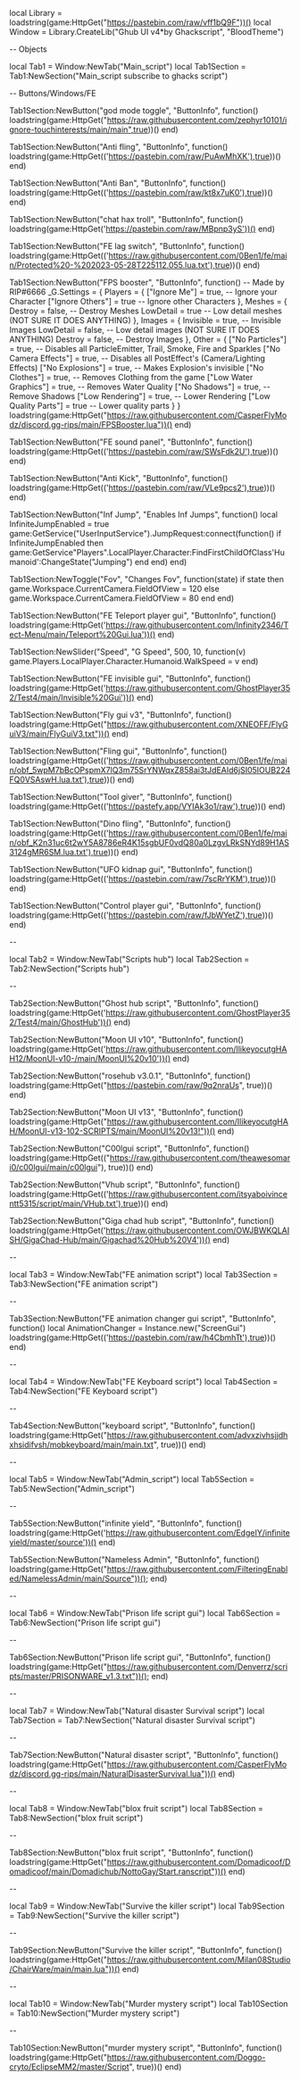 local Library = loadstring(game:HttpGet("https://pastebin.com/raw/vff1bQ9F"))()
local Window = Library.CreateLib("Ghub UI v4*by Ghackscript", "BloodTheme")
 
-- Objects
 
local Tab1 = Window:NewTab("Main_script")
local Tab1Section = Tab1:NewSection("Main_script subscribe to ghacks script")
 
-- Buttons/Windows/FE
 
Tab1Section:NewButton("god mode toggle", "ButtonInfo", function()
    loadstring(game:HttpGet("https://raw.githubusercontent.com/zephyr10101/ignore-touchinterests/main/main",true))()
end)
 
Tab1Section:NewButton("Anti fling", "ButtonInfo", function()
    loadstring(game:HttpGet(('https://pastebin.com/raw/PuAwMhXK'),true))()
end)
 
Tab1Section:NewButton("Anti Ban", "ButtonInfo", function()
    loadstring(game:HttpGet(('https://pastebin.com/raw/kt8x7uK0'),true))()
end)
 
Tab1Section:NewButton("chat hax troll", "ButtonInfo", function()
    loadstring(game:HttpGet('https://pastebin.com/raw/MBpnp3yS'))()
end)
 
Tab1Section:NewButton("FE lag switch", "ButtonInfo", function()
    loadstring(game:HttpGet(('https://raw.githubusercontent.com/0Ben1/fe/main/Protected%20-%202023-05-28T225112.055.lua.txt'),true))()
end)
 
Tab1Section:NewButton("FPS booster", "ButtonInfo", function()
    -- Made by RIP#6666
_G.Settings = {
    Players = {
        ["Ignore Me"] = true, -- Ignore your Character
        ["Ignore Others"] = true -- Ignore other Characters
    },
    Meshes = {
        Destroy = false, -- Destroy Meshes
        LowDetail = true -- Low detail meshes (NOT SURE IT DOES ANYTHING)
    },
    Images = {
        Invisible = true, -- Invisible Images
        LowDetail = false, -- Low detail images (NOT SURE IT DOES ANYTHING)
        Destroy = false, -- Destroy Images
    },
    Other = {
        ["No Particles"] = true, -- Disables all ParticleEmitter, Trail, Smoke, Fire and Sparkles
        ["No Camera Effects"] = true, -- Disables all PostEffect's (Camera/Lighting Effects)
        ["No Explosions"] = true, -- Makes Explosion's invisible
        ["No Clothes"] = true, -- Removes Clothing from the game
        ["Low Water Graphics"] = true, -- Removes Water Quality
        ["No Shadows"] = true, -- Remove Shadows
        ["Low Rendering"] = true, -- Lower Rendering
        ["Low Quality Parts"] = true -- Lower quality parts
    }
}
loadstring(game:HttpGet("https://raw.githubusercontent.com/CasperFlyModz/discord.gg-rips/main/FPSBooster.lua"))()
end)
 
Tab1Section:NewButton("FE sound panel", "ButtonInfo", function()
    loadstring(game:HttpGet(('https://pastebin.com/raw/SWsFdk2U'),true))()
end)
 
Tab1Section:NewButton("Anti Kick", "ButtonInfo", function()
    loadstring(game:HttpGet(('https://pastebin.com/raw/VLe9pcs2'),true))()
end)
 
Tab1Section:NewButton("Inf Jump", "Enables Inf Jumps", function()
    local InfiniteJumpEnabled = true
game:GetService("UserInputService").JumpRequest:connect(function()
	if InfiniteJumpEnabled then
		game:GetService"Players".LocalPlayer.Character:FindFirstChildOfClass'Humanoid':ChangeState("Jumping")
	end
end)
end)
 
Tab1Section:NewToggle("Fov", "Changes Fov", function(state)
    if state then
        game.Workspace.CurrentCamera.FieldOfView = 120
    else
        game.Workspace.CurrentCamera.FieldOfView = 80
    end
end)
 
Tab1Section:NewButton("FE Teleport player gui", "ButtonInfo", function()
    loadstring(game:HttpGet('https://raw.githubusercontent.com/Infinity2346/Tect-Menu/main/Teleport%20Gui.lua'))()
end)
 
Tab1Section:NewSlider("Speed", "G Speed", 500, 10, function(v)
    game.Players.LocalPlayer.Character.Humanoid.WalkSpeed = v
end)
 
Tab1Section:NewButton("FE invisible gui", "ButtonInfo", function()
    loadstring(game:HttpGet('https://raw.githubusercontent.com/GhostPlayer352/Test4/main/Invisible%20Gui'))()
end)
 
Tab1Section:NewButton("Fly gui v3", "ButtonInfo", function()
    loadstring(game:HttpGet("https://raw.githubusercontent.com/XNEOFF/FlyGuiV3/main/FlyGuiV3.txt"))()
end)
 
Tab1Section:NewButton("Fling gui", "ButtonInfo", function()
    loadstring(game:HttpGet(('https://raw.githubusercontent.com/0Ben1/fe/main/obf_5wpM7bBcOPspmX7lQ3m75SrYNWqxZ858ai3tJdEAId6jSI05IOUB224FQ0VSAswH.lua.txt'),true))()
end)
 
Tab1Section:NewButton("Tool giver", "ButtonInfo", function()
    loadstring(game:HttpGet(('https://pastefy.app/VYIAk3o1/raw'),true))()
end)
 
Tab1Section:NewButton("Dino fling", "ButtonInfo", function()
    loadstring(game:HttpGet(('https://raw.githubusercontent.com/0Ben1/fe/main/obf_K2n31uc6t2wY5A8786eR4K15sgbUF0vdQ80a0LzgvLRkSNYd89H1AS3124gMR6SM.lua.txt'),true))()
end)
 
Tab1Section:NewButton("UFO kidnap gui", "ButtonInfo", function()
    loadstring(game:HttpGet(('https://pastebin.com/raw/7scRrYKM'),true))()
end)
 
Tab1Section:NewButton("Control player gui", "ButtonInfo", function()
    loadstring(game:HttpGet(('https://pastebin.com/raw/fJbWYetZ'),true))()
end)
 
--
 
local Tab2 = Window:NewTab("Scripts hub")
local Tab2Section = Tab2:NewSection("Scripts hub")
 
--
 
Tab2Section:NewButton("Ghost hub script", "ButtonInfo", function()
    loadstring(game:HttpGet('https://raw.githubusercontent.com/GhostPlayer352/Test4/main/GhostHub'))()
end)
 
Tab2Section:NewButton("Moon UI v10", "ButtonInfo", function()
    loadstring(game:HttpGet('https://raw.githubusercontent.com/IlikeyocutgHAH12/MoonUI-v10-/main/MoonUI%20v10'))()
end)
 
Tab2Section:NewButton("rosehub v3.0.1", "ButtonInfo", function()
    loadstring(game:HttpGet("https://pastebin.com/raw/9q2nraUs", true))()
end)
 
Tab2Section:NewButton("Moon UI v13", "ButtonInfo", function()
    loadstring(game:HttpGet("https://raw.githubusercontent.com/IlikeyocutgHAH/MoonUI-v13-102-SCRIPTS/main/MoonUI%20v13!"))()
end)
 
Tab2Section:NewButton("C00lgui script", "ButtonInfo", function()
    loadstring(game:HttpGet(("https://raw.githubusercontent.com/theawesomari0/c00lgui/main/c00lgui"), true))()
end)
 
Tab2Section:NewButton("Vhub script", "ButtonInfo", function()
    loadstring(game:HttpGet(('https://raw.githubusercontent.com/itsyaboivincentt5315/script/main/VHub.txt'),true))()
end)
 
Tab2Section:NewButton("Giga chad hub script", "ButtonInfo", function()
    loadstring(game:HttpGet('https://raw.githubusercontent.com/OWJBWKQLAISH/GigaChad-Hub/main/Gigachad%20Hub%20V4'))()
end)
 
-- 
 
local Tab3 = Window:NewTab("FE animation script")
local Tab3Section = Tab3:NewSection("FE animation script")
 
--
 
Tab3Section:NewButton("FE animation changer gui script", "ButtonInfo", function()
    local AnimationChanger = Instance.new("ScreenGui")
    loadstring(game:HttpGet(('https://pastebin.com/raw/h4CbmhTt'),true))()
end)
 
--
 
local Tab4 = Window:NewTab("FE Keyboard script")
local Tab4Section = Tab4:NewSection("FE Keyboard script")
 
--
 
Tab4Section:NewButton("keyboard script", "ButtonInfo", function()
    loadstring(game:HttpGet("https://raw.githubusercontent.com/advxzivhsjjdhxhsidifvsh/mobkeyboard/main/main.txt", true))()
end)
 
--
 
local Tab5 = Window:NewTab("Admin_script")
local Tab5Section = Tab5:NewSection("Admin_script")
 
--
 
Tab5Section:NewButton("infinite yield", "ButtonInfo", function()
    loadstring(game:HttpGet('https://raw.githubusercontent.com/EdgeIY/infiniteyield/master/source'))()
end)
 
Tab5Section:NewButton("Nameless Admin", "ButtonInfo", function()
    loadstring(game:HttpGet("https://raw.githubusercontent.com/FilteringEnabled/NamelessAdmin/main/Source"))();
end)
 
--
 
local Tab6 = Window:NewTab("Prison life script gui")
local Tab6Section = Tab6:NewSection("Prison life script gui")
 
--
 
Tab6Section:NewButton("Prison life script gui", "ButtonInfo", function()
    loadstring(game:HttpGet("https://raw.githubusercontent.com/Denverrz/scripts/master/PRISONWARE_v1.3.txt"))();
end)
 
--
 
local Tab7 = Window:NewTab("Natural disaster Survival script")
local Tab7Section = Tab7:NewSection("Natural disaster Survival script")
 
--
 
Tab7Section:NewButton("Natural disaster script", "ButtonInfo", function()
    loadstring(game:HttpGet("https://raw.githubusercontent.com/CasperFlyModz/discord.gg-rips/main/NaturalDisasterSurvival.lua"))()
end)
 
--
 
local Tab8 = Window:NewTab("blox fruit script")
local Tab8Section = Tab8:NewSection("blox fruit  script")
 
--
 
Tab8Section:NewButton("blox fruit script", "ButtonInfo", function()
    loadstring(game:HttpGet("https://raw.githubusercontent.com/Domadicoof/Domadicoof/main/Domadichub/NottoGay/Start.ranscript"))()
end)
 
--
 
local Tab9 = Window:NewTab("Survive the killer script")
local Tab9Section = Tab9:NewSection("Survive the killer script")
 
--
 
Tab9Section:NewButton("Survive the killer script", "ButtonInfo", function()
    loadstring(game:HttpGet("https://raw.githubusercontent.com/Milan08Studio/ChairWare/main/main.lua"))()
end)
 
--
 
local Tab10 = Window:NewTab("Murder mystery script")
local Tab10Section = Tab10:NewSection("Murder mystery script")
 
--
 
Tab10Section:NewButton("murder mystery script", "ButtonInfo", function()
    loadstring(game:HttpGet("https://raw.githubusercontent.com/Doggo-cryto/EclipseMM2/master/Script", true))()
end)

